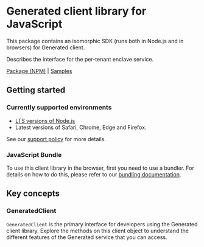 # Generated client library for JavaScript

This package contains an isomorphic SDK (runs both in Node.js and in browsers) for Generated client.

Describes the interface for the per-tenant enclave service.

[Package (NPM)](https://www.npmjs.com/package/@msinternal/attestation) |
[Samples](https://github.com/Azure-Samples/azure-samples-js-management)

## Getting started

### Currently supported environments

- [LTS versions of Node.js](https://github.com/nodejs/release#release-schedule)
- Latest versions of Safari, Chrome, Edge and Firefox.

See our [support policy](https://github.com/Azure/azure-sdk-for-js/blob/main/SUPPORT.md) for more details.




### JavaScript Bundle
To use this client library in the browser, first you need to use a bundler. For details on how to do this, please refer to our [bundling documentation](https://aka.ms/AzureSDKBundling).

## Key concepts

### GeneratedClient

`GeneratedClient` is the primary interface for developers using the Generated client library. Explore the methods on this client object to understand the different features of the Generated service that you can access.

